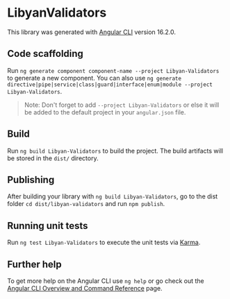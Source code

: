 # LibyanValidators

This library was generated with [Angular CLI](https://github.com/angular/angular-cli) version 16.2.0.

## Code scaffolding

Run `ng generate component component-name --project Libyan-Validators` to generate a new component. You can also use `ng generate directive|pipe|service|class|guard|interface|enum|module --project Libyan-Validators`.
> Note: Don't forget to add `--project Libyan-Validators` or else it will be added to the default project in your `angular.json` file. 

## Build

Run `ng build Libyan-Validators` to build the project. The build artifacts will be stored in the `dist/` directory.

## Publishing

After building your library with `ng build Libyan-Validators`, go to the dist folder `cd dist/libyan-validators` and run `npm publish`.

## Running unit tests

Run `ng test Libyan-Validators` to execute the unit tests via [Karma](https://karma-runner.github.io).

## Further help

To get more help on the Angular CLI use `ng help` or go check out the [Angular CLI Overview and Command Reference](https://angular.io/cli) page.
